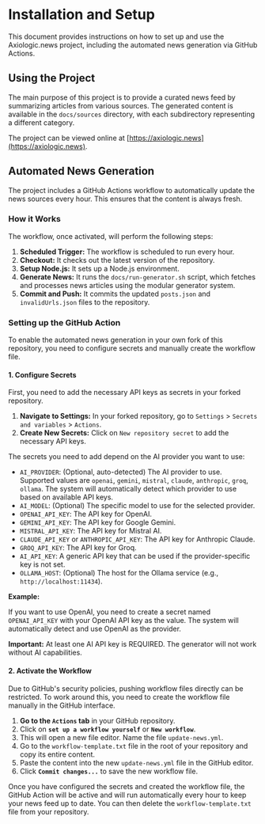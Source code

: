 # Installation and Setup

This document provides instructions on how to set up and use the Axiologic.news project, including the automated news generation via GitHub Actions.

## Using the Project

The main purpose of this project is to provide a curated news feed by summarizing articles from various sources. The generated content is available in the `docs/sources` directory, with each subdirectory representing a different category.

The project can be viewed online at [https://axiologic.news](https://axiologic.news).

## Automated News Generation

The project includes a GitHub Actions workflow to automatically update the news sources every hour. This ensures that the content is always fresh.

### How it Works

The workflow, once activated, will perform the following steps:

1.  **Scheduled Trigger:** The workflow is scheduled to run every hour.
2.  **Checkout:** It checks out the latest version of the repository.
3.  **Setup Node.js:** It sets up a Node.js environment.
4.  **Generate News:** It runs the `docs/run-generator.sh` script, which fetches and processes news articles using the modular generator system.
5.  **Commit and Push:** It commits the updated `posts.json` and `invalidUrls.json` files to the repository.

### Setting up the GitHub Action

To enable the automated news generation in your own fork of this repository, you need to configure secrets and manually create the workflow file.

#### 1. Configure Secrets

First, you need to add the necessary API keys as secrets in your forked repository.

1.  **Navigate to Settings:** In your forked repository, go to `Settings` > `Secrets and variables` > `Actions`.
2.  **Create New Secrets:** Click on `New repository secret` to add the necessary API keys.

The secrets you need to add depend on the AI provider you want to use:

-   `AI_PROVIDER`: (Optional, auto-detected) The AI provider to use. Supported values are `openai`, `gemini`, `mistral`, `claude`, `anthropic`, `groq`, `ollama`. The system will automatically detect which provider to use based on available API keys.
-   `AI_MODEL`: (Optional) The specific model to use for the selected provider.
-   `OPENAI_API_KEY`: The API key for OpenAI.
-   `GEMINI_API_KEY`: The API key for Google Gemini.
-   `MISTRAL_API_KEY`: The API key for Mistral AI.
-   `CLAUDE_API_KEY` or `ANTHROPIC_API_KEY`: The API key for Anthropic Claude.
-   `GROQ_API_KEY`: The API key for Groq.
-   `AI_API_KEY`: A generic API key that can be used if the provider-specific key is not set.
-   `OLLAMA_HOST`: (Optional) The host for the Ollama service (e.g., `http://localhost:11434`).

**Example:**

If you want to use OpenAI, you need to create a secret named `OPENAI_API_KEY` with your OpenAI API key as the value. The system will automatically detect and use OpenAI as the provider.

**Important:** At least one AI API key is REQUIRED. The generator will not work without AI capabilities.

#### 2. Activate the Workflow

Due to GitHub's security policies, pushing workflow files directly can be restricted. To work around this, you need to create the workflow file manually in the GitHub interface.

1.  **Go to the `Actions` tab** in your GitHub repository.
2.  Click on **`set up a workflow yourself`** or **`New workflow`**.
3.  This will open a new file editor. Name the file `update-news.yml`.
4.  Go to the `workflow-template.txt` file in the root of your repository and copy its entire content.
5.  Paste the content into the new `update-news.yml` file in the GitHub editor.
6.  Click **`Commit changes...`** to save the new workflow file.

Once you have configured the secrets and created the workflow file, the GitHub Action will be active and will run automatically every hour to keep your news feed up to date. You can then delete the `workflow-template.txt` file from your repository.
